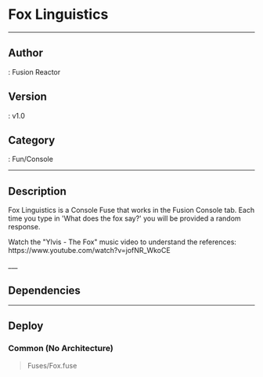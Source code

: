 # Fox Linguistics
___

## Author
 : Fusion Reactor

## Version
 : v1.0

## Category
 : Fun/Console
___

## Description
<p>Fox Linguistics is a Console Fuse that works in the Fusion Console tab. Each time you type in 'What does the fox say?' you will be provided a random response.</p>
	
<p>Watch the "Ylvis - The Fox" music video to understand the references:<br>
https://www.youtube.com/watch?v=jofNR_WkoCE</p>___

## Dependencies


___

## Deploy

### Common (No Architecture)

> Fuses/Fox.fuse  
